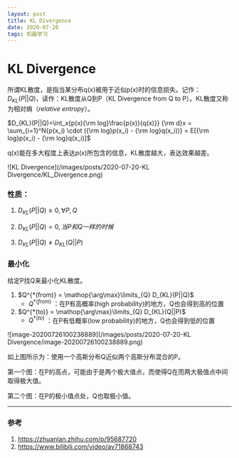 ```yaml
---
layout: post
title: KL Divergence
date: 2020-07-20
tags: 机器学习 
---
```



# KL Divergence



所谓KL散度，是指当某分布q(x)被用于近似p(x)时的信息损失。记作：$D_{KL}(P||Q)$，读作：KL散度从Q到P（KL Divergence from Q to P）。KL散度又称为相对熵（*relative entropy*）。

$D_{KL}(P||Q)=\int_x{p(x){\rm log}\frac{p(x)}{q(x)}} {\rm d}x = \sum_{i=1}^N{p(x_i) \cdot ({\rm log}p(x_i) - {\rm log}q(x_i))} = E[{\rm log}p(x_i) - {\rm log}q(x_i)]$

q(x)能在多大程度上表达p(x)所包含的信息，KL散度越大，表达效果越差。

![KL Divergence](/images/posts/2020-07-20-KL Divergence/KL_Divergence.png)

### 性质：

1. $D_{KL}(P||Q) \ge 0,   \forall{P,Q}$

2. $D_{KL}(P||Q) = 0, 当P和Q一样的时候$
3. $D_{KL}(P||Q) \ne D_{KL}(Q||P)$


 ### 最小化

给定P找Q来最小化KL散度。

1. $Q^{*(from)} = \mathop{\arg\max}\limits_{Q} D_{KL}(P||Q)$
   - $Q^{*(from)}$ ：在P有高概率(high probability)的地方，Q也会得到高的位置
2. $Q^{*(to)} = \mathop{\arg\max}\limits_{Q} D_{KL}(Q||P)$
   - $Q^{*(to)}$ ：在P有低概率(low probability)的地方，Q也会得到低的位置

![image-20200726100238889](/images/posts/2020-07-20-KL Divergence/image-20200726100238889.png)

如上图所示为：使用一个高斯分布Q近似两个高斯分布混合的P。

第一个图：在P的高点，可能由于是两个极大值点，而使得Q在而两大极值点中间取得极大值。

第二个图：在P的极小值点处，Q也取极小值。

---



### 参考
1. https://zhuanlan.zhihu.com/p/95687720
2. https://www.bilibili.com/video/av71868743


